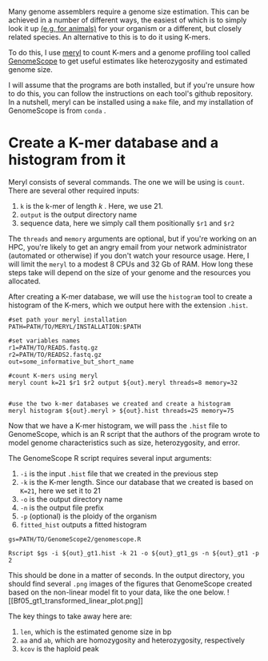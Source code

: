 Many genome assemblers require a genome size estimation. This can be achieved in a number of different ways, the easiest of which is to simply look it up [(e.g, for animals)](https://www.genomesize.com/) for your organism or a different, but closely related species. An alternative to this is to do it using K-mers.

To do this, I use [meryl](https://github.com/marbl/meryl) to count K-mers and a genome profiling tool called [GenomeScope](https://github.com/tbenavi1/genomescope2.0)  to get useful estimates like heterozygosity and estimated genome size. 

I will assume that the programs are both installed, but if you're unsure how to do this, you can follow the instructions on each tool's github repository. In a nutshell, meryl can be installed using a `make` file, and my installation of GenomeScope is from `conda` .

# Create a K-mer database and a histogram from it
Meryl consists of several commands. The one we will be using is `count`. There are several other required inputs:
1. `k` is the k-mer of length *k* . Here, we use 21.
2. `output` is the output directory name
3. sequence data, here we simply call them positionally `$r1` and `$r2`

The `threads` and `memory` arguments are optional, but if you're working on an HPC, you're likely to get an angry email from your network administrator (automated or otherwise) if you don't watch your resource usage. Here, I will limit the `meryl` to a modest 8 CPUs and 32 Gb of RAM. How long these steps take will depend on the size of your genome and the resources you allocated.

After creating a K-mer database, we will use the `histogram` tool to create a histogram of the K-mers, which we output here with the extension `.hist`. 

```
#set path your meryl installation
PATH=PATH/TO/MERYL/INSTALLATION:$PATH

#set variables names
r1=PATH/TO/READS.fastq.gz
r2=PATH/TO/READS2.fastq.gz
out=some_informative_but_short_name

#count K-mers using meryl
meryl count k=21 $r1 $r2 output ${out}.meryl threads=8 memory=32


#use the two k-mer databases we created and create a histogram
meryl histogram ${out}.meryl > ${out}.hist threads=25 memory=75
```

Now that we have a K-mer histogram, we will pass the `.hist` file to GenomeScope, which is an R script that the authors of the program wrote to model genome characteristics such as size, heterozygosity, and error.

The GenomeScope R script requires several input arguments:
1. `-i` is the input `.hist` file that we created in the previous step
2. `-k` is the K-mer length. Since our database that we created is based on `K=21`, here we set it to 21
3. `-o` is the output directory name
4. `-n` is the output file prefix
5. `-p`  (optional)  is the ploidy of the organism
6. `fitted_hist` outputs a fitted histogram

```
gs=PATH/TO/GenomeScope2/genomescope.R

Rscript $gs -i ${out}_gt1.hist -k 21 -o ${out}_gt1_gs -n ${out}_gt1 -p 2
```

This should be done in a matter of seconds. In the output directory, you should find several `.png` images of the figures that GenomeScope created based on the non-linear model fit to your data, like the one below.
![[Bf05_gt1_transformed_linear_plot.png]]

The key things to take away here are:
1. `len`, which is the estimated genome size in bp
2. `aa` and `ab`, which are homozygosity and heterozygosity, respectively
3. `kcov` is the haploid peak
